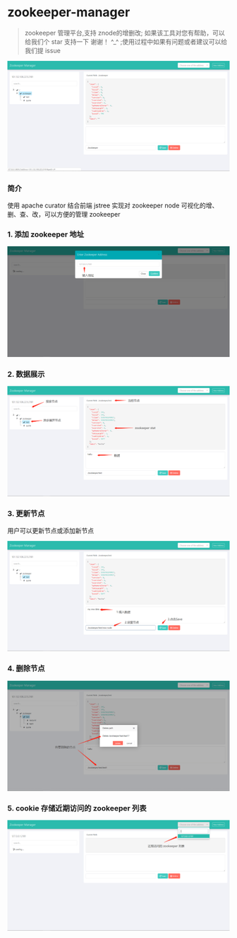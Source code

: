 # zookeeper-manager 
> zookeeper 管理平台,支持 znode的增删改; 如果该工具对您有帮助，可以给我们个 star 支持一下 谢谢！ ^_^ ;使用过程中如果有问题或者建议可以给我们提 issue

<img src="./docs/index.png" />

### 简介

使用 apache curator 结合前端 jstree 实现对 zookeeper node 可视化的增、删、查、改，可以方便的管理 zookeeper

### 1. 添加 zookeeper 地址
<img src="./docs/enter-address.png" />  

### 2. 数据展示
<img src="./docs/show.png" />  

### 3. 更新节点

用户可以更新节点或添加新节点

<img src="./docs/save.png" />  

### 4. 删除节点
<img src="./docs/delete.png" />  

### 5. cookie 存储近期访问的 zookeeper 列表
<img src="./docs/address-list.png" />  


